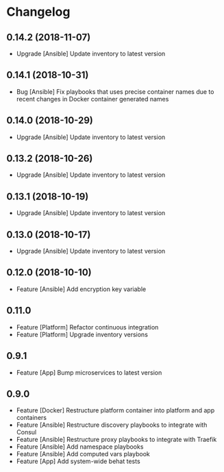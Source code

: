 # Changelog

## 0.14.2 (2018-11-07)

- Upgrade [Ansible] Update inventory to latest version

## 0.14.1 (2018-10-31)

- Bug [Ansible] Fix playbooks that uses precise container names due to recent changes in Docker container generated names

## 0.14.0 (2018-10-29)

- Upgrade [Ansible] Update inventory to latest version

## 0.13.2 (2018-10-26)

- Upgrade [Ansible] Update inventory to latest version

## 0.13.1 (2018-10-19)

- Upgrade [Ansible] Update inventory to latest version

## 0.13.0 (2018-10-17)

- Upgrade [Ansible] Update inventory to latest version

## 0.12.0 (2018-10-10)

- Feature [Ansible] Add encryption key variable

## 0.11.0

- Feature [Platform] Refactor continuous integration
- Feature [Platform] Upgrade inventory versions

## 0.9.1

- Feature [App] Bump microservices to latest version

## 0.9.0

- Feature [Docker] Restructure platform container into platform and app containers
- Feature [Ansible] Restructure discovery playbooks to integrate with Consul
- Feature [Ansible] Restructure proxy playbooks to integrate with Traefik
- Feature [Ansible] Add namespace playbooks
- Feature [Ansible] Add computed vars playbook
- Feature [App] Add system-wide behat tests
